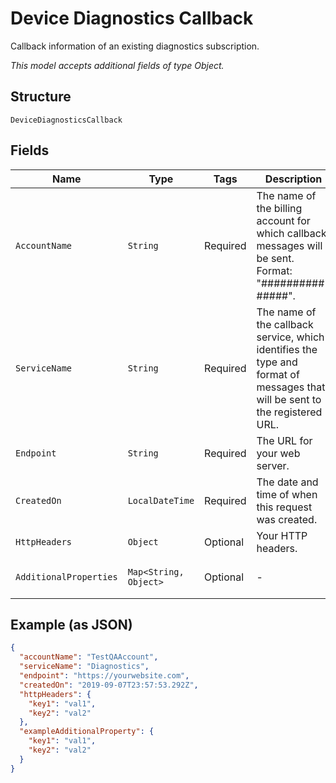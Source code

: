 
# Device Diagnostics Callback

Callback information of an existing diagnostics subscription.

*This model accepts additional fields of type Object.*

## Structure

`DeviceDiagnosticsCallback`

## Fields

| Name | Type | Tags | Description | Getter | Setter |
|  --- | --- | --- | --- | --- | --- |
| `AccountName` | `String` | Required | The name of the billing account for which callback messages will be sent. Format: "##########-#####". | String getAccountName() | setAccountName(String accountName) |
| `ServiceName` | `String` | Required | The name of the callback service, which identifies the type and format of messages that will be sent to the registered URL. | String getServiceName() | setServiceName(String serviceName) |
| `Endpoint` | `String` | Required | The URL for your web server. | String getEndpoint() | setEndpoint(String endpoint) |
| `CreatedOn` | `LocalDateTime` | Required | The date and time of when this request was created. | LocalDateTime getCreatedOn() | setCreatedOn(LocalDateTime createdOn) |
| `HttpHeaders` | `Object` | Optional | Your HTTP headers. | Object getHttpHeaders() | setHttpHeaders(Object httpHeaders) |
| `AdditionalProperties` | `Map<String, Object>` | Optional | - | Object getAdditionalProperty(String key) | additionalProperty(String key, Object value) |

## Example (as JSON)

```json
{
  "accountName": "TestQAAccount",
  "serviceName": "Diagnostics",
  "endpoint": "https://yourwebsite.com",
  "createdOn": "2019-09-07T23:57:53.292Z",
  "httpHeaders": {
    "key1": "val1",
    "key2": "val2"
  },
  "exampleAdditionalProperty": {
    "key1": "val1",
    "key2": "val2"
  }
}
```

